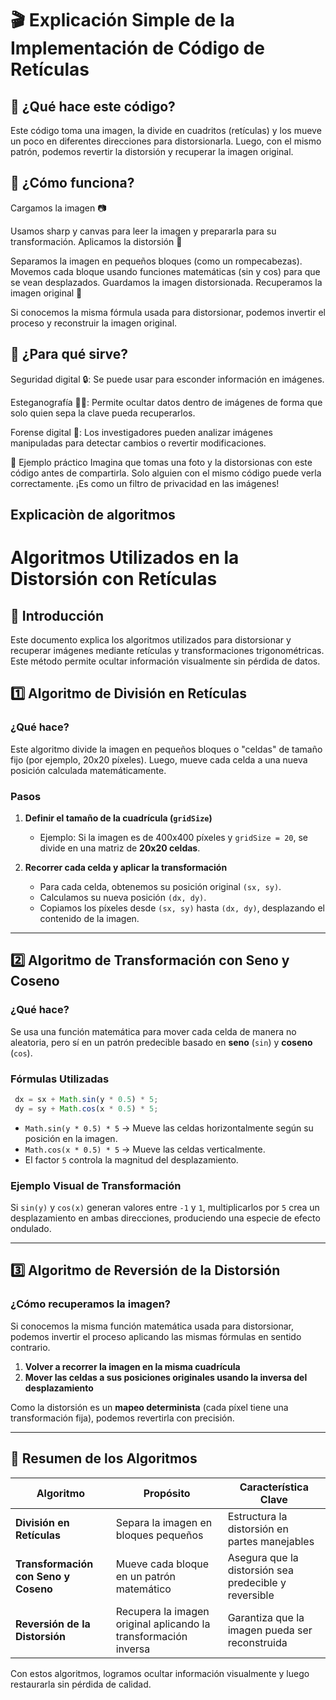 # 🎬 Explicación Simple de la Implementación de Código de Retículas

## 📌 ¿Qué hace este código?

Este código toma una imagen, la divide en cuadritos (retículas) y los mueve un poco en diferentes direcciones para distorsionarla. Luego, con el mismo patrón, podemos revertir la distorsión y recuperar la imagen original.

## 📌 ¿Cómo funciona?

Cargamos la imagen 📷

Usamos sharp y canvas para leer la imagen y prepararla para su transformación.
Aplicamos la distorsión 🎨

Separamos la imagen en pequeños bloques (como un rompecabezas).
Movemos cada bloque usando funciones matemáticas (sin y cos) para que se vean desplazados.
Guardamos la imagen distorsionada.
Recuperamos la imagen original 🔄

Si conocemos la misma fórmula usada para distorsionar, podemos invertir el proceso y reconstruir la imagen original.
 
 ## 📌 ¿Para qué sirve?

Seguridad digital 🔒: Se puede usar para esconder información en imágenes.

Esteganografía 🕵️‍♂️: Permite ocultar datos dentro de imágenes de forma que solo quien sepa la clave pueda recuperarlos.

Forense digital 🧐: Los investigadores pueden analizar imágenes manipuladas para detectar cambios o revertir modificaciones.

📌 Ejemplo práctico
Imagina que tomas una foto y la distorsionas con este código antes de compartirla. Solo alguien con el mismo código puede verla correctamente. ¡Es como un filtro de privacidad en las imágenes!

## Explicaciòn de algoritmos

# Algoritmos Utilizados en la Distorsión con Retículas

## 📌 Introducción
Este documento explica los algoritmos utilizados para distorsionar y recuperar imágenes mediante retículas y transformaciones trigonométricas. Este método permite ocultar información visualmente sin pérdida de datos.

## 1️⃣ Algoritmo de División en Retículas

### **¿Qué hace?**
Este algoritmo divide la imagen en pequeños bloques o "celdas" de tamaño fijo (por ejemplo, 20x20 píxeles). Luego, mueve cada celda a una nueva posición calculada matemáticamente.

### **Pasos**
1. **Definir el tamaño de la cuadrícula (`gridSize`)**  
   - Ejemplo: Si la imagen es de 400x400 píxeles y `gridSize = 20`, se divide en una matriz de **20x20 celdas**.

2. **Recorrer cada celda y aplicar la transformación**  
   - Para cada celda, obtenemos su posición original `(sx, sy)`.
   - Calculamos su nueva posición `(dx, dy)`.
   - Copiamos los píxeles desde `(sx, sy)` hasta `(dx, dy)`, desplazando el contenido de la imagen.

---

## 2️⃣ Algoritmo de Transformación con Seno y Coseno

### **¿Qué hace?**
Se usa una función matemática para mover cada celda de manera no aleatoria, pero sí en un patrón predecible basado en **seno** (`sin`) y **coseno** (`cos`).

### **Fórmulas Utilizadas**
```javascript
 dx = sx + Math.sin(y * 0.5) * 5;
 dy = sy + Math.cos(x * 0.5) * 5;
```
- `Math.sin(y * 0.5) * 5` → Mueve las celdas horizontalmente según su posición en la imagen.
- `Math.cos(x * 0.5) * 5` → Mueve las celdas verticalmente.
- El factor `5` controla la magnitud del desplazamiento.

### **Ejemplo Visual de Transformación**
Si `sin(y)` y `cos(x)` generan valores entre `-1` y `1`, multiplicarlos por `5` crea un desplazamiento en ambas direcciones, produciendo una especie de efecto ondulado.

---

## 3️⃣ Algoritmo de Reversión de la Distorsión

### **¿Cómo recuperamos la imagen?**
Si conocemos la misma función matemática usada para distorsionar, podemos invertir el proceso aplicando las mismas fórmulas en sentido contrario.

1. **Volver a recorrer la imagen en la misma cuadrícula**
2. **Mover las celdas a sus posiciones originales usando la inversa del desplazamiento**

Como la distorsión es un **mapeo determinista** (cada píxel tiene una transformación fija), podemos revertirla con precisión.

---

## 📌 Resumen de los Algoritmos

| Algoritmo | Propósito | Característica Clave |
|-----------|----------|----------------------|
| **División en Retículas** | Separa la imagen en bloques pequeños | Estructura la distorsión en partes manejables |
| **Transformación con Seno y Coseno** | Mueve cada bloque en un patrón matemático | Asegura que la distorsión sea predecible y reversible |
| **Reversión de la Distorsión** | Recupera la imagen original aplicando la transformación inversa | Garantiza que la imagen pueda ser reconstruida |

Con estos algoritmos, logramos ocultar información visualmente y luego restaurarla sin pérdida de calidad.


